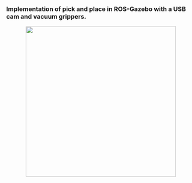 ### Implementation of pick and place in ROS-Gazebo with a USB cam and vacuum grippers. 
<p align="center">
<img src="https://github.com/bobd988/outfeed-conveyor/tree/master/img/ezgif.com-gif-maker.gif" width="400">

